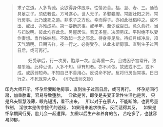 > 求子之道。人多背驰。汝欲得身体庞厚。性情贤善。福、慧、寿、三。通皆具足之子。须依我说。方可遂心。世人无子。多娶妾媵。常服壮阳之药。常行房事。此乃速死之道。非求子之方也。幸而得子。亦如此秕稻种之。或不出、或出、亦难成熟。第一要断房事。或半年，至少或百日。愈久愈好。当与妇说明。彼此均存此念。另屋居住。若无多屋。决须另床。平时绝不以妻作妻想。当作姊妹想。不敢起一念之邪念。待身养足后。待妇月经净后，须天气清明。日期吉祥。夜一行之。必得受孕。从此永断房事。直到生子过百日后，或可再行。
> 
> &nbsp;
> 　　妇受孕后，行一次房。胞厚一次。胎毒重一次。且或因子宫常开。致易堕胎。此种忌讳。人多不知。纵有知者。亦不肯依。故致或不生。或不成。或孱弱短命。不知自己不善用心。反说命不好。反将行房当常事。日日行之。不死就算大幸。
> 《印光法师文钞》
> 

印光大师开示，怀孕后要断绝房事，直到生子过百日后，或可再行。
&nbsp;
怀孕期间行房，加重胎毒，容易导致堕胎，
&nbsp;
淫欲是苦，即使是夫妻正常性生活也是苦，
只是凡夫智慧浅薄，眼光短浅，看不出来，
&nbsp;
所以对于在家人，不能断除，也要尽量节制，
淫欲本是传宗接代的途径，
如果用来追求快乐，反而适得其反，
&nbsp;
如果是怀孕期间行房，胎儿会一起遭罪，
加重以后生产和养育的苦，
苦吃多了，也就容易抑郁，

